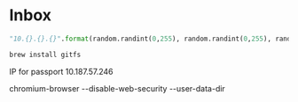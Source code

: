 # Inbox

``` python
"10.{}.{}.{}".format(random.randint(0,255), random.randint(0,255), random.randint(0,255))
```

``` bash
brew install gitfs
```

IP for passport 10.187.57.246

chromium-browser --disable-web-security --user-data-dir
